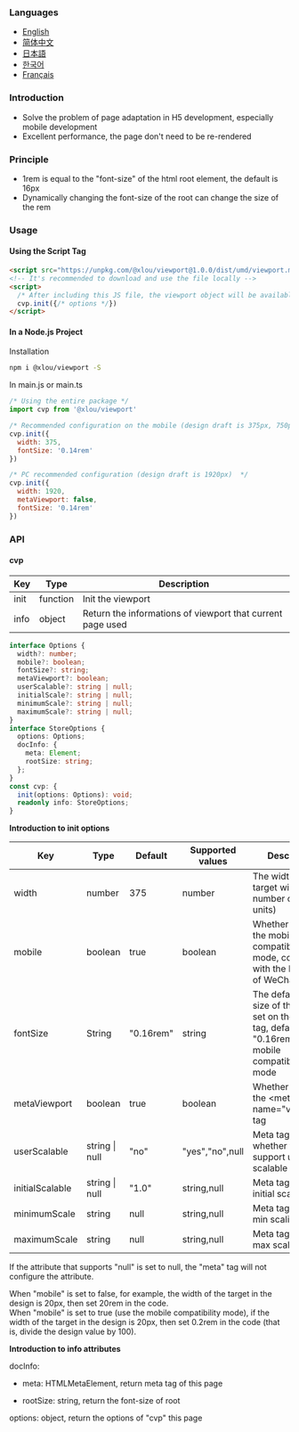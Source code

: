 ### Languages

* [English](https://github.com/omlou/viewport#readme)
* [简体中文](https://github.com/omlou/viewport/blob/master/public/md/readme-zh.md)
* [日本語](https://github.com/omlou/viewport/blob/master/public/md/readme-ja.md)
* [한국어](https://github.com/omlou/viewport/blob/master/public/md/readme-ko.md)
* [Français](https://github.com/omlou/viewport/blob/master/public/md/readme-fr.md)

### Introduction

* Solve the problem of page adaptation in H5 development, especially mobile development
* Excellent performance, the page don't need to be re-rendered

### Principle

* 1rem is equal to the "font-size" of the html root element, the default is 16px
* Dynamically changing the font-size of the root can change the size of the rem

### Usage

#### Using the Script Tag

```html
<script src="https://unpkg.com/@xlou/viewport@1.0.0/dist/umd/viewport.min.js"></script>
<!-- It's recommended to download and use the file locally -->
<script>
  /* After including this JS file, the viewport object will be available on the window */
  cvp.init({/* options */})
</script>
```

#### In a Node.js Project

Installation

``` bash
npm i @xlou/viewport -S
```

In main.js or main.ts

``` javascript
/* Using the entire package */
import cvp from '@xlou/viewport'

/* Recommended configuration on the mobile (design draft is 375px, 750px is the same) */
cvp.init({
  width: 375,
  fontSize: '0.14rem'
})

/* PC recommended configuration (design draft is 1920px)  */
cvp.init({
  width: 1920,
  metaViewport: false,
  fontSize: '0.14rem'
})
```

### API

#### cvp

|Key|Type|Description|
|----|----|----|
|init|function|Init the viewport|
|info|object|Return the informations of viewport that current page used|

```typescript
interface Options {
  width?: number;
  mobile?: boolean;
  fontSize?: string;
  metaViewport?: boolean;
  userScalable?: string | null;
  initialScale?: string | null;
  minimumScale?: string | null;
  maximumScale?: string | null;
}
interface StoreOptions {
  options: Options;
  docInfo: {
    meta: Element;
    rootSize: string;
  };
}
const cvp: {
  init(options: Options): void;
  readonly info: StoreOptions;
}
```

**Introduction to init options**

|Key|Type|Default|Supported values|Description|
|----|----|----|----|----|
|width|number|375|number|The width of the target window (the number of window units)|
|mobile|boolean|true|boolean|Whether to open the mobile compatibility mode, compatible with the browsers of WeChat and QQ|
|fontSize|String|"0.16rem"|string|The default font-size of the page, set on the body tag, defaults to "0.16rem" in mobile compatibility mode|
|metaViewport|boolean|true|boolean|Whether to use the \<meta name="viewport"> tag|
|userScalable|string \| null|"no"|"yes","no",null|Meta tag related, whether to support user scalable|
|initialScalable|string \| null|"1.0"|string,null|Meta tag related, initial scaling value|
|minimumScale|string|null|string,null|Meta tag related, min scaling value|
|maximumScale|string|null|string,null|Meta tag related, max scaling value|

If the attribute that supports "null" is set to null, the "meta" tag will not configure the attribute.

When "mobile" is set to false, for example, the width of the target in the design is 20px, then set 20rem in the code.  
When "mobile" is set to true (use the mobile compatibility mode), if the width of the target in the design is 20px, then set 0.2rem in the code (that is, divide the design value by 100).

**Introduction to info attributes**

docInfo:

* meta: HTMLMetaElement, return meta tag of this page

* rootSize: string, return the font-size of root

options: object, return the options of "cvp" this page